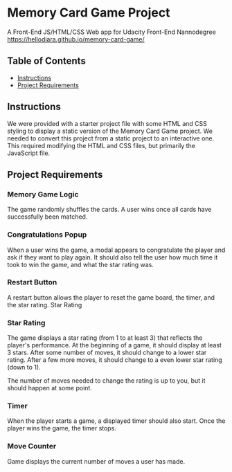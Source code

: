 # Memory Card Game Project
A Front-End JS/HTML/CSS Web app for Udacity Front-End Nannodegree
https://hellodiara.github.io/memory-card-game/

## Table of Contents

* [Instructions](#instructions)
* [Project Requirements](#projectrequirements)

## Instructions

We were provided with a starter project file with some HTML and CSS styling to display a static version of the Memory Card Game project. We needed to convert this project from a static project to an interactive one. This required modifying the HTML and CSS files, but primarily the JavaScript file.

## Project Requirements

### Memory Game Logic
The game randomly shuffles the cards. A user wins once all cards have successfully been matched.

### Congratulations Popup
When a user wins the game, a modal appears to congratulate the player and ask if they want to play again. It should also tell the user how much time it took to win the game, and what the star rating was.

### Restart Button
A restart button allows the player to reset the game board, the timer, and the star rating.
Star Rating

### Star Rating
The game displays a star rating (from 1 to at least 3) that reflects the player's performance. At the beginning of a game, it should display at least 3 stars. After some number of moves, it should change to a lower star rating. After a few more moves, it should change to a even lower star rating (down to 1).

The number of moves needed to change the rating is up to you, but it should happen at some point.

### Timer
When the player starts a game, a displayed timer should also start. Once the player wins the game, the timer stops.

### Move Counter
Game displays the current number of moves a user has made.







